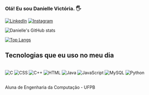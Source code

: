 ### Olá! Eu sou Danielle Victória. 🖐️

[![LinkedIn](https://img.shields.io/badge/LinkedIn-0077B5?style=for-the-badge&logo=linkedin&logoColor=white)](https://www.linkedin.com/in/danielle-vict%C3%B3ria-612543257/)
[![Instagram](https://img.shields.io/badge/Instagram-E4405F?style=for-the-badge&logo=instagram&logoColor=white)](https://www.instagram.com/danivic__/)


![Danielle's GitHub stats](https://github-readme-stats.vercel.app/api?username=danielle-victoria&show_icons=true&theme=dracula)

[![Top Langs](https://github-readme-stats.vercel.app/api/top-langs/?username=danielle-victoria&langs_count=8)](https://github.com/danielle-victoria/github-readme-stats)


## Tecnologias que eu uso no meu dia

<div style = "display: inline_block"><br/>
<img align="center" alt= "C"src=https://img.shields.io/badge/C-00599C?style=for-the-badge&logo=c&logoColor=white>
<img align="center" alt= "CSS"src=https://img.shields.io/badge/CSS-239120?&style=for-the-badge&logo=css3&logoColor=white>
<img align="center" alt= "C++"src=https://img.shields.io/badge/C%2B%2B-00599C?style=for-the-badge&logo=c%2B%2B&logoColor=white>
<img align="center" alt= "HTML"src=https://img.shields.io/badge/HTML-239120?style=for-the-badge&logo=html5&logoColor=white>
<img align="center" alt= "Java"src=https://img.shields.io/badge/Java-ED8B00?style=for-the-badge&logo=java&logoColor=white>
<img align="center" alt= "JavaScript"src=https://img.shields.io/badge/JavaScript-F7DF1E?style=for-the-badge&logo=javascript&logoColor=black>
<img align="center" alt= "MySQL"src=https://img.shields.io/badge/MySQL-00000F?style=for-the-badge&logo=mysql&logoColor=white>
<img align="center" alt= "Python"src=https://img.shields.io/badge/Python-14354C?style=for-the-badge&logo=python&logoColor=white>
</div><br/>

Aluna de Engenharia da Computação - UFPB
